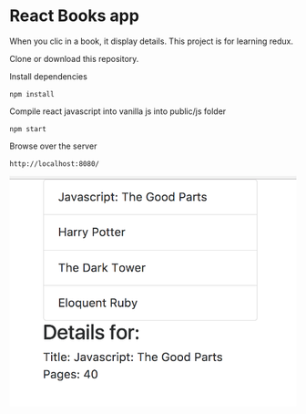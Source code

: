 # React Books app

When you clic in a book, it display details. This project is for learning redux.

Clone or download this repository.

Install dependencies
```
npm install
```

Compile react javascript into vanilla js into public/js folder
```
npm start
```

Browse over the server
```
http://localhost:8080/
```

![React Books](reactjs-books.png "React Books")
